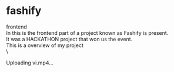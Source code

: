 # fashify
frontend\
In this is the frontend part of a project known as Fashify is present.\
It was a HACKATHON project that won us the event.\
This is a overview of my project\
\




Uploading vi.mp4…

